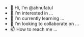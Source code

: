 - 👋 Hi, I’m @ahnufatul
- 👀 I’m interested in ...
- 🌱 I’m currently learning ...
- 💞️ I’m looking to collaborate on ...
- 📫 How to reach me ...

<!---
ahnufatul/ahnufatul is a ✨ special ✨ repository because its `README.md` (this file) appears on your GitHub profile.
You can click the Preview link to take a look at your changes.
--->
